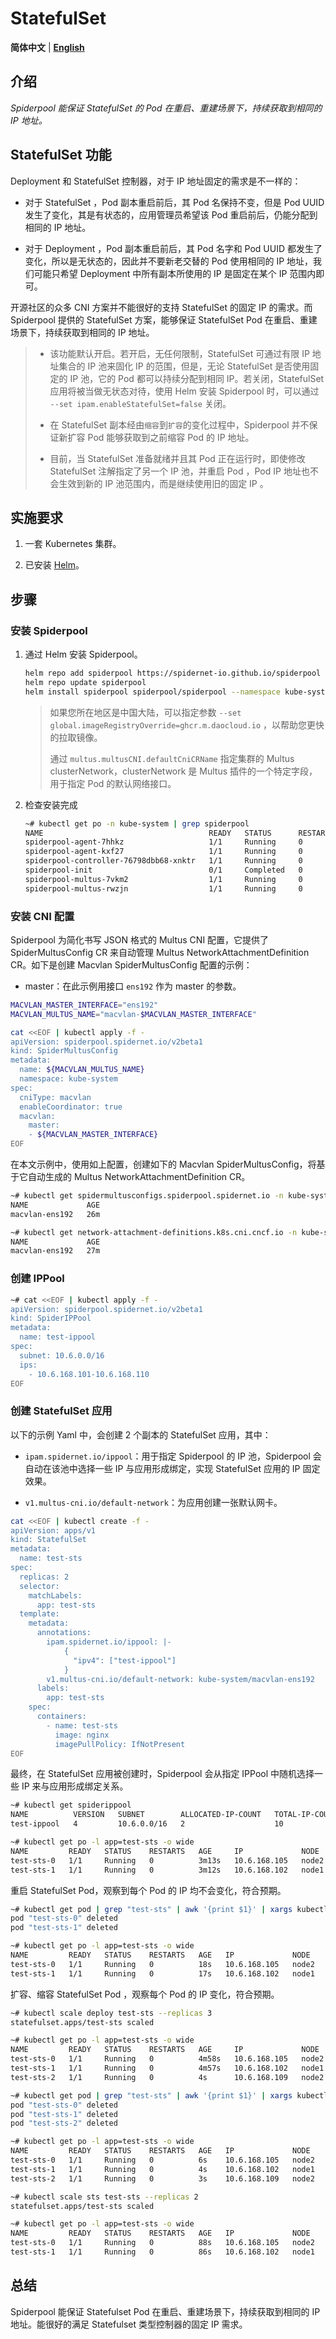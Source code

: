 # StatefulSet

**简体中文** | [**English**](./statefulset.md)

## 介绍

*Spiderpool 能保证 StatefulSet 的 Pod 在重启、重建场景下，持续获取到相同的 IP 地址。*

## StatefulSet 功能

Deployment 和 StatefulSet 控制器，对于 IP 地址固定的需求是不一样的：

- 对于 StatefulSet ，Pod 副本重启前后，其 Pod 名保持不变，但是 Pod UUID 发生了变化，其是有状态的，应用管理员希望该 Pod 重启前后，仍能分配到相同的 IP 地址。

- 对于 Deployment ，Pod 副本重启前后，其 Pod 名字和 Pod UUID 都发生了变化，所以是无状态的，因此并不要新老交替的 Pod 使用相同的 IP 地址，我们可能只希望 Deployment 中所有副本所使用的 IP 是固定在某个 IP 范围内即可。

开源社区的众多 CNI 方案并不能很好的支持 StatefulSet 的固定 IP 的需求。而 Spiderpool 提供的 StatefulSet 方案，能够保证 StatefulSet Pod 在重启、重建场景下，持续获取到相同的 IP 地址。

> - 该功能默认开启。若开启，无任何限制，StatefulSet 可通过有限 IP 地址集合的 IP 池来固化 IP 的范围，但是，无论 StatefulSet 是否使用固定的 IP 池，它的 Pod 都可以持续分配到相同 IP。若关闭，StatefulSet 应用将被当做无状态对待，使用 Helm 安装 Spiderpool 时，可以通过 `--set ipam.enableStatefulSet=false` 关闭。
>
> - 在 StatefulSet 副本经由`缩容`到`扩容`的变化过程中，Spiderpool 并不保证新扩容 Pod 能够获取到之前缩容 Pod 的 IP 地址。
>
> - 目前，当 StatefulSet 准备就绪并且其 Pod 正在运行时，即使修改 StatefulSet 注解指定了另一个 IP 池，并重启 Pod ，Pod IP 地址也不会生效到新的 IP 池范围内，而是继续使用旧的固定 IP 。

## 实施要求

1. 一套 Kubernetes 集群。

2. 已安装 [Helm](https://helm.sh/docs/intro/install/)。

## 步骤

### 安装 Spiderpool

1. 通过 Helm 安装 Spiderpool。

    ```bash
    helm repo add spiderpool https://spidernet-io.github.io/spiderpool
    helm repo update spiderpool
    helm install spiderpool spiderpool/spiderpool --namespace kube-system --set multus.multusCNI.defaultCniCRName="macvlan-ens192" 
    ```

    > 如果您所在地区是中国大陆，可以指定参数 `--set global.imageRegistryOverride=ghcr.m.daocloud.io` ，以帮助您更快的拉取镜像。
    >
    > 通过 `multus.multusCNI.defaultCniCRName` 指定集群的 Multus clusterNetwork，clusterNetwork 是 Multus 插件的一个特定字段，用于指定 Pod 的默认网络接口。

2. 检查安装完成

    ```bash
    ~# kubectl get po -n kube-system | grep spiderpool
    NAME                                     READY   STATUS      RESTARTS   AGE                                
    spiderpool-agent-7hhkz                   1/1     Running     0          13m
    spiderpool-agent-kxf27                   1/1     Running     0          13m
    spiderpool-controller-76798dbb68-xnktr   1/1     Running     0          13m
    spiderpool-init                          0/1     Completed   0          13m
    spiderpool-multus-7vkm2                  1/1     Running     0          13m
    spiderpool-multus-rwzjn                  1/1     Running     0          13m
    ```

### 安装 CNI 配置

Spiderpool 为简化书写 JSON 格式的 Multus CNI 配置，它提供了 SpiderMultusConfig CR 来自动管理 Multus NetworkAttachmentDefinition CR。如下是创建 Macvlan SpiderMultusConfig 配置的示例：

- master：在此示例用接口 `ens192` 作为 master 的参数。

```bash
MACVLAN_MASTER_INTERFACE="ens192"
MACVLAN_MULTUS_NAME="macvlan-$MACVLAN_MASTER_INTERFACE"

cat <<EOF | kubectl apply -f -
apiVersion: spiderpool.spidernet.io/v2beta1
kind: SpiderMultusConfig
metadata:
  name: ${MACVLAN_MULTUS_NAME}
  namespace: kube-system
spec:
  cniType: macvlan
  enableCoordinator: true
  macvlan:
    master:
    - ${MACVLAN_MASTER_INTERFACE}
EOF
```

在本文示例中，使用如上配置，创建如下的 Macvlan SpiderMultusConfig，将基于它自动生成的 Multus NetworkAttachmentDefinition CR。

```bash
~# kubectl get spidermultusconfigs.spiderpool.spidernet.io -n kube-system
NAME             AGE
macvlan-ens192   26m

~# kubectl get network-attachment-definitions.k8s.cni.cncf.io -n kube-system
NAME             AGE
macvlan-ens192   27m
```

### 创建 IPPool

```bash
~# cat <<EOF | kubectl apply -f -
apiVersion: spiderpool.spidernet.io/v2beta1
kind: SpiderIPPool
metadata:
  name: test-ippool
spec:
  subnet: 10.6.0.0/16
  ips:
    - 10.6.168.101-10.6.168.110
EOF
```

### 创建 StatefulSet 应用

以下的示例 Yaml 中，会创建 2 个副本的 StatefulSet 应用，其中：

- `ipam.spidernet.io/ippool`：用于指定 Spiderpool 的 IP 池，Spiderpool 会自动在该池中选择一些 IP 与应用形成绑定，实现 StatefulSet 应用的 IP 固定效果。

- `v1.multus-cni.io/default-network`：为应用创建一张默认网卡。

```bash
cat <<EOF | kubectl create -f -
apiVersion: apps/v1
kind: StatefulSet
metadata:
  name: test-sts
spec:
  replicas: 2
  selector:
    matchLabels:
      app: test-sts
  template:
    metadata:
      annotations:
        ipam.spidernet.io/ippool: |-
            {      
              "ipv4": ["test-ippool"]
            }
        v1.multus-cni.io/default-network: kube-system/macvlan-ens192
      labels:
        app: test-sts
    spec:
      containers:
        - name: test-sts
          image: nginx
          imagePullPolicy: IfNotPresent
EOF
```

最终，在 StatefulSet 应用被创建时，Spiderpool 会从指定 IPPool 中随机选择一些 IP 来与应用形成绑定关系。

```bash
~# kubectl get spiderippool
NAME          VERSION   SUBNET        ALLOCATED-IP-COUNT   TOTAL-IP-COUNT   DEFAULT
test-ippool   4         10.6.0.0/16   2                    10               false

~# kubectl get po -l app=test-sts -o wide
NAME         READY   STATUS    RESTARTS   AGE     IP             NODE    NOMINATED NODE   READINESS GATES
test-sts-0   1/1     Running   0          3m13s   10.6.168.105   node2   <none>           <none>
test-sts-1   1/1     Running   0          3m12s   10.6.168.102   node1   <none>           <none>
```

重启 StatefulSet Pod，观察到每个 Pod 的 IP 均不会变化，符合预期。

```bash
~# kubectl get pod | grep "test-sts" | awk '{print $1}' | xargs kubectl delete pod
pod "test-sts-0" deleted
pod "test-sts-1" deleted

~# kubectl get po -l app=test-sts -o wide
NAME         READY   STATUS    RESTARTS   AGE   IP             NODE    NOMINATED NODE   READINESS GATES
test-sts-0   1/1     Running   0          18s   10.6.168.105   node2   <none>           <none>
test-sts-1   1/1     Running   0          17s   10.6.168.102   node1   <none>           <none>
```

扩容、缩容 StatefulSet Pod ，观察每个 Pod 的 IP 变化，符合预期。

```bash
~# kubectl scale deploy test-sts --replicas 3
statefulset.apps/test-sts scaled

~# kubectl get po -l app=test-sts -o wide
NAME         READY   STATUS    RESTARTS   AGE     IP             NODE    NOMINATED NODE   READINESS GATES
test-sts-0   1/1     Running   0          4m58s   10.6.168.105   node2   <none>           <none>
test-sts-1   1/1     Running   0          4m57s   10.6.168.102   node1   <none>           <none>
test-sts-2   1/1     Running   0          4s      10.6.168.109   node2   <none>           <none>

~# kubectl get pod | grep "test-sts" | awk '{print $1}' | xargs kubectl delete pod
pod "test-sts-0" deleted
pod "test-sts-1" deleted
pod "test-sts-2" deleted

~# kubectl get po -l app=test-sts -o wide
NAME         READY   STATUS    RESTARTS   AGE   IP             NODE    NOMINATED NODE   READINESS GATES
test-sts-0   1/1     Running   0          6s    10.6.168.105   node2   <none>           <none>
test-sts-1   1/1     Running   0          4s    10.6.168.102   node1   <none>           <none>
test-sts-2   1/1     Running   0          3s    10.6.168.109   node2   <none>           <none>

~# kubectl scale sts test-sts --replicas 2
statefulset.apps/test-sts scaled

~# kubectl get po -l app=test-sts -o wide
NAME         READY   STATUS    RESTARTS   AGE   IP             NODE    NOMINATED NODE   READINESS GATES
test-sts-0   1/1     Running   0          88s   10.6.168.105   node2   <none>           <none>
test-sts-1   1/1     Running   0          86s   10.6.168.102   node1   <none>           <none>
```

## 总结

Spiderpool 能保证 Statefulset Pod 在重启、重建场景下，持续获取到相同的 IP 地址。能很好的满足 Statefulset 类型控制器的固定 IP 需求。
